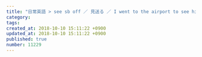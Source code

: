 ```yaml
---
title: "日常英語 > see sb off ／ 見送る ／ I went to the airport to see him off. 2014-03-25"
category: 
tags: 
created_at: 2018-10-10 15:11:22 +0900
updated_at: 2018-10-10 15:11:22 +0900
published: true
number: 11229
---
```



